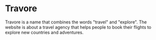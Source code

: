 # Travore
Travore is a name that combines the words "travel" and "explore". The website is about a travel agency that helps people to book their flights to explore new countries and adventures.
